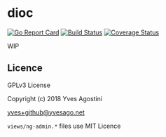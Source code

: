 dioc
=====


[![Go Report Card](https://goreportcard.com/badge/github.com/yvesago/dioc)](https://goreportcard.com/report/github.com/yvesago/dioc)
[![Build Status](https://travis-ci.org/yvesago/dioc.svg?branch=master)](https://travis-ci.org/yvesago/dioc)
[![Coverage Status](https://coveralls.io/repos/github/yvesago/dioc/badge.svg?branch=master)](https://coveralls.io/github/yvesago/dioc)


WIP

## Licence

GPLv3 License

Copyright (c) 2018 Yves Agostini

<yves+github@yvesago.net>


``views/ng-admin.*`` files use MIT Licence


